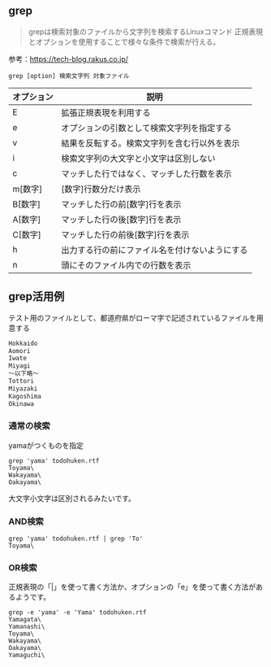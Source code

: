## grep

> grepは検索対象のファイルから文字列を検索するLinuxコマンド
> 正規表現とオプションを使用することで様々な条件で検索が行える。

参考：https://tech-blog.rakus.co.jp/


`grep [option] 検索文字列 対象ファイル`

オプション|説明
--|--
E|拡張正規表現を利用する
e|オプションの引数として検索文字列を指定する
v|結果を反転する。検索文字列を含む行以外を表示
i|検索文字列の大文字と小文字は区別しない
c|マッチした行ではなく、マッチした行数を表示
m[数字]|[数字]行数分だけ表示
B[数字]|マッチした行の前[数字]行を表示
A[数字]|マッチした行の後[数字]行を表示
C[数字]|マッチした行の前後[数字]行を表示
h|出力する行の前にファイル名を付けないようにする
n|頭にそのファイル内での行数を表示

## grep活用例

テスト用のファイルとして、都道府県がローマ字で記述されているファイルを用意する

```txt
Hokkaido
Aomori
Iwate
Miyagi
〜以下略〜
Tottori
Miyazaki
Kagoshima
Okinawa
```

### 通常の検索

yamaがつくものを指定

```ターミナル
grep 'yama' todohuken.rtf
Toyama\
Wakayama\
Oakayama\
```

大文字小文字は区別されるみたいです。


### AND検索

```
grep 'yama' todohuken.rtf | grep 'To'
Toyama\
```

### OR検索

正規表現の「|」を使って書く方法か、オプションの「e」を使って書く方法があるようです。

```
grep -e 'yama' -e 'Yama' todohuken.rtf
Yamagata\
Yamanashi\
Toyama\
Wakayama\
Oakayama\
Yamaguchi\
```

